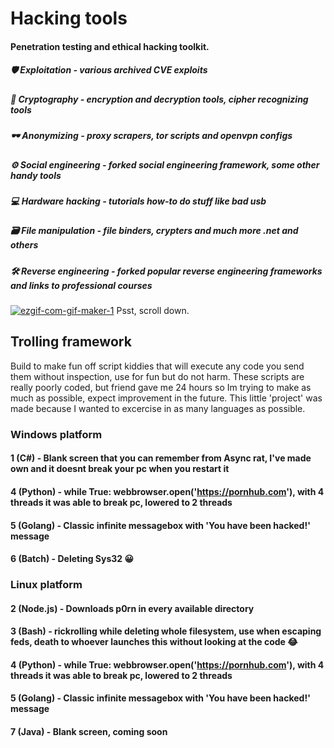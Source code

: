 # Hacking tools
#### Penetration testing and ethical hacking toolkit.

##### 🛡 Exploitation - various archived CVE exploits

##### 🔑 Cryptography - encryption and decryption tools, cipher recognizing tools

##### 🕶 Anonymizing - proxy scrapers, tor scripts and openvpn configs

##### ⚙ Social engineering - forked social engineering framework, some other handy tools 

##### 💻 Hardware hacking - tutorials how-to do stuff like bad usb

##### 🗃 File manipulation - file binders, crypters and much more .net and others

##### 🛠 Reverse engineering - forked popular reverse engineering frameworks and links to professional courses

<a href="https://ibb.co/q5QLKhT"><img src="https://i.ibb.co/X8Rf16c/ezgif-com-gif-maker-1.gif" alt="ezgif-com-gif-maker-1" border="0"></a>
Psst, scroll down.

## Trolling framework
Build to make fun off script kiddies that will execute any code you send them without inspection, use for fun but do not harm.
These scripts are really poorly coded, but friend gave me 24 hours so Im trying to make as much as possible, expect improvement in the future.
This little 'project' was made because I wanted to excercise in as many languages as possible.

### Windows platform
#### 1 (C#) - Blank screen that you can remember from Async rat, I've made own and it doesnt break your pc when you restart it
#### 4 (Python) - while True: webbrowser.open('https://pornhub.com'), with 4 threads it was able to break pc, lowered to 2 threads
#### 5 (Golang) - Classic infinite messagebox with 'You have been hacked!' message
#### 6 (Batch) - Deleting Sys32 😀
### Linux platform
#### 2 (Node.js) - Downloads p0rn in every available directory
#### 3 (Bash) - rickrolling while deleting whole filesystem, use when escaping feds, death to whoever launches this without looking at the code 😂
#### 4 (Python) - while True: webbrowser.open('https://pornhub.com'), with 4 threads it was able to break pc, lowered to 2 threads
#### 5 (Golang) - Classic infinite messagebox with 'You have been hacked!' message
#### 7 (Java) - Blank screen, coming soon

